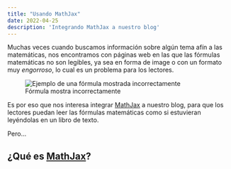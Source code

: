 ```yaml
---
title: "Usando MathJax"
date: 2022-04-25
description: 'Integrando MathJax a nuestro blog'
---
```


Muchas veces cuando buscamos información sobre algún tema afín a las matemáticas, nos encontramos con páginas web en las que las fórmulas matemáticas no son legibles, ya sea en forma de image o con un formato muy _engorroso_, lo cual es un problema para los lectores.

<figure>
  <img src="https://user-images.githubusercontent.com/57697020/165169177-e3755a5a-e027-4f9e-9510-444bed83fa4e.png" alt="Ejemplo de una fórmula mostrada incorrectamente">
  <figcaption>Fórmula mostra incorrectamente</figcaption>
</figure>

Es por eso que nos interesa integrar [MathJax][mathjax] a nuestro blog, para que los lectores puedan leer las fórmulas matemáticas como si estuvieran leyéndolas en un libro de texto.

Pero...

## ¿Qué es [MathJax][mathjax]?



[mathjax]: https://www.mathjax.org/
